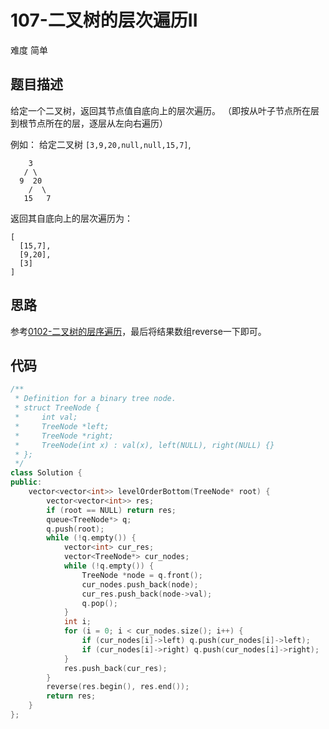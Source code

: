 # 107-二叉树的层次遍历II

难度 简单



## 题目描述

给定一个二叉树，返回其节点值自底向上的层次遍历。 （即按从叶子节点所在层到根节点所在的层，逐层从左向右遍历）

例如：
给定二叉树 `[3,9,20,null,null,15,7]`,
```
    3
   / \
  9  20
    /  \
   15   7
```
返回其自底向上的层次遍历为：
```
[
  [15,7],
  [9,20],
  [3]
]
```


## 思路

参考[0102-二叉树的层序遍历](0102-二叉树的层序遍历.md)，最后将结果数组reverse一下即可。



## 代码

```c++
/**
 * Definition for a binary tree node.
 * struct TreeNode {
 *     int val;
 *     TreeNode *left;
 *     TreeNode *right;
 *     TreeNode(int x) : val(x), left(NULL), right(NULL) {}
 * };
 */
class Solution {
public:
    vector<vector<int>> levelOrderBottom(TreeNode* root) {
        vector<vector<int>> res;
        if (root == NULL) return res;
        queue<TreeNode*> q;
        q.push(root);
        while (!q.empty()) {
            vector<int> cur_res;
            vector<TreeNode*> cur_nodes;
            while (!q.empty()) {
                TreeNode *node = q.front();
                cur_nodes.push_back(node);
                cur_res.push_back(node->val);
                q.pop();
            }
            int i;
            for (i = 0; i < cur_nodes.size(); i++) {
                if (cur_nodes[i]->left) q.push(cur_nodes[i]->left);
                if (cur_nodes[i]->right) q.push(cur_nodes[i]->right);
            }
            res.push_back(cur_res);
        }
        reverse(res.begin(), res.end());
        return res;
    }
};
```

